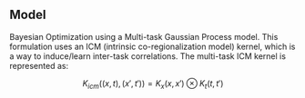 ## Model

Bayesian Optimization using a Multi-task Gaussian Process model. This formulation uses an ICM (intrinsic co-regionalization model) kernel, which is a way to induce/learn inter-task correlations. The multi-task ICM kernel is represented as:

$$
K_{icm} \bigl( (x,t),(x{\prime},t{\prime}) \bigr) = K_x(x,x{\prime}) \otimes K_t(t,t{\prime})
$$

